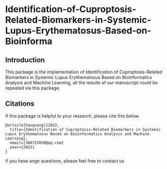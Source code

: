 # Identification-of-Cuproptosis-Related-Biomarkers-in-Systemic-Lupus-Erythematosus-Based-on-Bioinforma

## Introduction
This package is the implementation of Identification of Cuproptosis-Related Biomarkers in Systemic Lupus Erythematosus Based on Bioinformatics Analysis and Machine Learning, all the results of our manuscript could be repeated via this package.

## Citations
If this package is helpful to your research, please cite this below.
```
@article{haoguangli2022,
  title={Identification of Cuproptosis-Related Biomarkers in Systemic Lupus Erythematosus Based on Bioinformatics Analysis and Machine Learning},
  email={380725038@qq.com}
  year={2022}
}
```

if you have ange questions, please feel free to contact us
